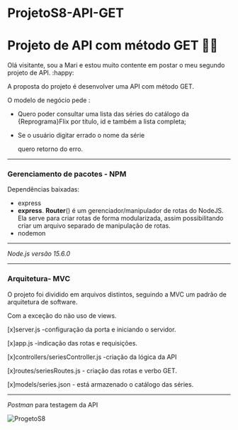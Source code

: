 # ProjetoS8-API-GET

# Projeto de API com método GET :woman_technologist:

Olá visitante, sou a Mari e estou muito contente em postar o meu segundo projeto de API. :happy:

A proposta do projeto é desenvolver uma API com método GET. 

O modelo de negócio pede :

- Quero poder consultar uma lista das
  séries do catálogo da {Reprograma}Flix por título, id e também a
  lista completa;

- Se o usuário digitar errado o nome da série

  quero retorno do erro.

----------------------------------------------------------------------

### Gerenciamento de pacotes - NPM

Dependências baixadas:

- express
- **express**. **Router**() é um gerenciador/manipulador de rotas do NodeJS. Ela serve para criar rotas de forma modularizada, assim possibilitando criar um arquivo separado de manipulação de rotas.
- nodemon 

---------------------------------------------------------------------------------

_Node.js versão 15.6.0_

----------------------------------------------------------------------------------------

### Arquitetura- MVC

O projeto foi dividido em arquivos distintos, seguindo a MVC um padrão de arquitetura de software. 

Com a exceção do não uso de views.

[x]server.js -configuração da porta e iniciando o servidor. 

[x]app.js -indicação das rotas e requisições.

[x]controllers/seriesController.js -criação da lógica da API

[x]routes/seriesRoutes.js - criação das rotas e verbo GET.

[x]models/series.json - está armazenado o catálogo das séries. 

_______

_Postman_ para testagem da API 



![ProgetoS8](https://user-images.githubusercontent.com/82849390/124197161-52963700-daa4-11eb-9af3-1988fff9e602.gif)
